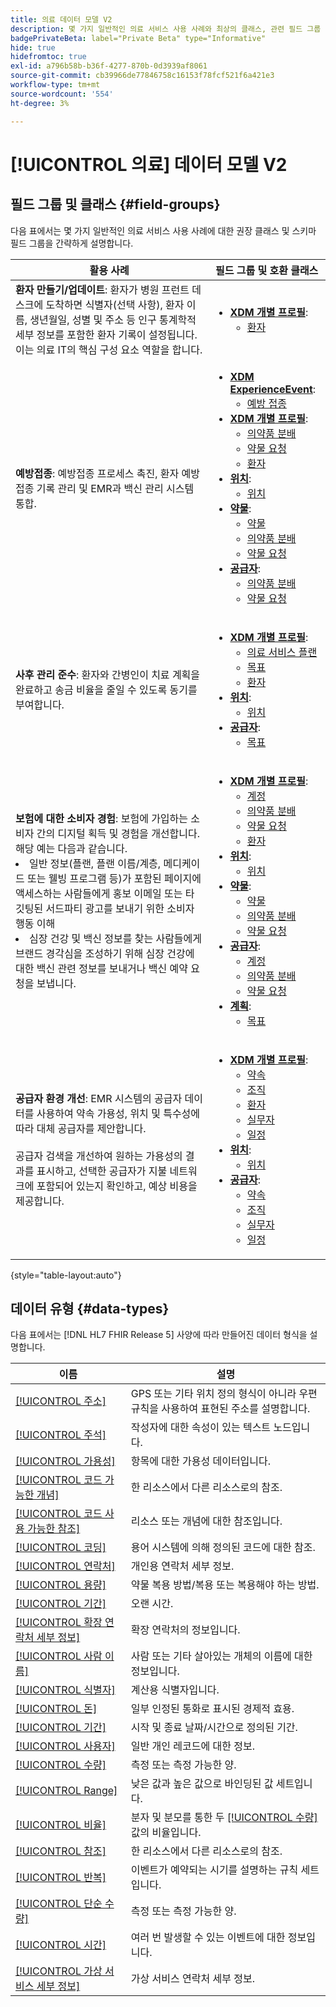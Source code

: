 ```yaml
---
title: 의료 데이터 모델 V2
description: 몇 가지 일반적인 의료 서비스 사용 사례와 최상의 클래스, 관련 필드 그룹 및 사용할 데이터 유형에 대해 알아봅니다.
badgePrivateBeta: label="Private Beta" type="Informative"
hide: true
hidefromtoc: true
exl-id: a796b58b-b36f-4277-870b-0d3939af8061
source-git-commit: cb39966de77846758c16153f78fcf521f6a421e3
workflow-type: tm+mt
source-wordcount: '554'
ht-degree: 3%

---
```


# [!UICONTROL 의료] 데이터 모델 V2

## 필드 그룹 및 클래스 {#field-groups}

다음 표에서는 몇 가지 일반적인 의료 서비스 사용 사례에 대한 권장 클래스 및 스키마 필드 그룹을 간략하게 설명합니다.

| 활용 사례 | 필드 그룹 및 호환 클래스 |
| --- | --- |
| **환자 만들기/업데이트**: 환자가 병원 프런트 데스크에 도착하면 식별자(선택 사항), 환자 이름, 생년월일, 성별 및 주소 등 인구 통계학적 세부 정보를 포함한 환자 기록이 설정됩니다. 이는 의료 IT의 핵심 구성 요소 역할을 합니다. | <ul><li>**[XDM 개별 프로필](../../classes/individual-profile.md)**:<ul><li>[환자](./field-groups/patient.md)</li></ul></li></ul> |
| **예방접종**: 예방접종 프로세스 촉진, 환자 예방접종 기록 관리 및 EMR과 백신 관리 시스템 통합. | <ul><li>**[XDM ExperienceEvent](../../classes/experienceevent.md)**:<ul><li>[예방 접종](./field-groups/immunization.md)</li></ul></li><li>**[XDM 개별 프로필](../../classes/individual-profile.md)**:<ul><li>[의약품 분배](./field-groups/medication-dispense.md)</li><li>[약물 요청](./field-groups/medication-request.md)</li><li>[환자](./field-groups/patient.md)</li></ul></li><li>**[위치](./classes/location.md)**:<ul><li>[위치](./field-groups/location.md)</li></ul><li>**[약물](../../classes/medication.md)**:<ul><li>[약물](./field-groups/medication.md)</li><li>[의약품 분배](./field-groups/medication-dispense.md)</li><li>[약물 요청](./field-groups/medication-request.md)</li></ul></li><li>**[공급자](../../classes/provider.md)**:<ul><li>[의약품 분배](./field-groups/medication-dispense.md)</li><li>[약물 요청](./field-groups/medication-request.md)</li></ul></li></ul> |
| **사후 관리 준수**: 환자와 간병인이 치료 계획을 완료하고 송금 비율을 줄일 수 있도록 동기를 부여합니다. | <ul><li>**[XDM 개별 프로필](../../classes/individual-profile.md)**:<ul><li>[의료 서비스 플랜](./field-groups/care-plan.md)</li><li>[목표](./field-groups/goal.md)</li><li>[환자](./field-groups/patient.md)</li></ul></li><li>**[위치](./classes/location.md)**:<ul><li>[위치](./field-groups/location.md)</li></ul><li>**[공급자](../../classes/provider.md)**:<ul><li>[목표](./field-groups/goal.md)</li></ul></li></ul> |
| **보험에 대한 소비자 경험**: 보험에 가입하는 소비자 간의 디지털 획득 및 경험을 개선합니다. 해당 예는 다음과 같습니다. <li> 일반 정보(플랜, 플랜 이름/계층, 메디케이드 또는 웰빙 프로그램 등)가 포함된 페이지에 액세스하는 사람들에게 홍보 이메일 또는 타깃팅된 서드파티 광고를 보내기 위한 소비자 행동 이해</li><li> 심장 건강 및 백신 정보를 찾는 사람들에게 브랜드 경각심을 조성하기 위해 심장 건강에 대한 백신 관련 정보를 보내거나 백신 예약 요청을 보냅니다. </li> | <ul><li>**[XDM 개별 프로필](../../classes/individual-profile.md)**:<ul><li>[계정](./field-groups/account.md)</li><li>[의약품 분배](./field-groups/medication-dispense.md)</li><li>[약물 요청](./field-groups/medication-request.md)</li><li>[환자](./field-groups/patient.md)</li></ul></li><li>**[위치](./classes/location.md)**:<ul><li>[위치](./field-groups/location.md)</li></ul><li>**[약물](../../classes/medication.md)**:<ul><li>[약물](./field-groups/medication.md)</li><li>[의약품 분배](./field-groups/medication-dispense.md)</li><li>[약물 요청](./field-groups/medication-request.md)</li></ul></li><li>**[공급자](../../classes/provider.md)**:<ul><li>[계정](./field-groups/account.md)</li><li>[의약품 분배](./field-groups/medication-dispense.md)</li><li>[약물 요청](./field-groups/medication-request.md)</li></ul><li>**[계획](../../classes/plan.md)**:<ul><li>[목표](./field-groups/coverage.md)</li></ul></li></ul> |
| **공급자 환경 개선**: EMR 시스템의 공급자 데이터를 사용하여 약속 가용성, 위치 및 특수성에 따라 대체 공급자를 제안합니다. <br> <br>공급자 검색을 개선하여 원하는 가용성의 결과를 표시하고, 선택한 공급자가 지불 네트워크에 포함되어 있는지 확인하고, 예상 비용을 제공합니다. | <ul><li>**[XDM 개별 프로필](../../classes/individual-profile.md)**:<ul><li>[약속](./field-groups/appointment.md)</li><li>[조직](./field-groups/organization.md)</li><li>[환자](./field-groups/patient.md)</li><li>[실무자](./field-groups/practioner.md)</li><li>[일정](./field-groups/schedule.md)</li></ul></li><li>**[위치](./classes/location.md)**:<ul><li>[위치](./field-groups/location.md)</li></ul><li>**[공급자](../../classes/provider.md)**:<ul><li>[약속](./field-groups/appointment.md)</li><li>[조직](./field-groups/organization.md)</li><li>[실무자](./field-groups/practioner.md)</li><li>[일정](./field-groups/schedule.md)</li></ul></li></ul> |

{style="table-layout:auto"}

## 데이터 유형 {#data-types}

다음 표에서는 [!DNL HL7 FHIR Release 5] 사양에 따라 만들어진 데이터 형식을 설명합니다.

| 이름 | 설명 |
| --- | --- |
| [[!UICONTROL 주소]](./data-types/address.md) | GPS 또는 기타 위치 정의 형식이 아니라 우편 규칙을 사용하여 표현된 주소를 설명합니다. |
| [[!UICONTROL 주석]](./data-types/annotation.md) | 작성자에 대한 속성이 있는 텍스트 노드입니다. |
| [[!UICONTROL 가용성]](./data-types/availability.md) | 항목에 대한 가용성 데이터입니다. |
| [[!UICONTROL 코드 가능한 개념]](./data-types/codeable-concept.md) | 한 리소스에서 다른 리소스로의 참조. |
| [[!UICONTROL 코드 사용 가능한 참조]](./data-types/codeable-reference.md) | 리소스 또는 개념에 대한 참조입니다. |
| [[!UICONTROL 코딩]](./data-types/coding.md) | 용어 시스템에 의해 정의된 코드에 대한 참조. |
| [[!UICONTROL 연락처]](./data-types/contact-point.md) | 개인용 연락처 세부 정보. |
| [[!UICONTROL 용량]](./data-types/dosage.md) | 약물 복용 방법/복용 또는 복용해야 하는 방법. |
| [[!UICONTROL 기간]](./data-types/duration.md) | 오랜 시간. |
| [[!UICONTROL 확장 연락처 세부 정보]](./data-types/extended-contact-detail.md) | 확장 연락처의 정보입니다. |
| [[!UICONTROL 사람 이름]](./data-types/human-name.md) | 사람 또는 기타 살아있는 개체의 이름에 대한 정보입니다. |
| [[!UICONTROL 식별자]](./data-types/identifier.md) | 계산용 식별자입니다. |
| [[!UICONTROL 돈]](./data-types/money.md) | 일부 인정된 통화로 표시된 경제적 효용. |
| [[!UICONTROL 기간]](./data-types/period.md) | 시작 및 종료 날짜/시간으로 정의된 기간. |
| [[!UICONTROL 사용자]](./data-types/person.md) | 일반 개인 레코드에 대한 정보. |
| [[!UICONTROL 수량]](./data-types/quantity.md) | 측정 또는 측정 가능한 양. |
| [[!UICONTROL Range]](./data-types/range.md) | 낮은 값과 높은 값으로 바인딩된 값 세트입니다. |
| [[!UICONTROL 비율]](./data-types/ratio.md) | 분자 및 분모를 통한 두 [[!UICONTROL 수량]](./data-types/quantity.md) 값의 비율입니다. |
| [[!UICONTROL 참조]](./data-types/reference.md) | 한 리소스에서 다른 리소스로의 참조. |
| [[!UICONTROL 반복]](./data-types/repeat.md) | 이벤트가 예약되는 시기를 설명하는 규칙 세트입니다. |
| [[!UICONTROL 단순 수량]](./data-types/simple-quantity.md) | 측정 또는 측정 가능한 양. |
| [[!UICONTROL 시간]](./data-types/timing.md) | 여러 번 발생할 수 있는 이벤트에 대한 정보입니다. |
| [[!UICONTROL 가상 서비스 세부 정보]](./data-types/virtual-service-detail.md) | 가상 서비스 연락처 세부 정보. |

